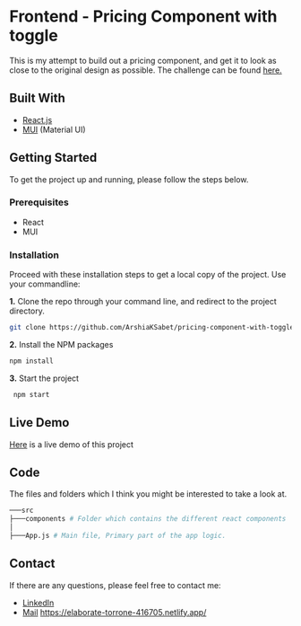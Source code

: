 # Frontend - Pricing Component with toggle

This is my attempt to build out a pricing component, and get it to look as close to the original design as possible. The challenge can be found [here.](https://www.frontendmentor.io/challenges/pricing-component-with-toggle-8vPwRMIC)

## Built With

- [React.js](https://reactjs.org/)
- [MUI](https://mui.com/) (Material UI)

## Getting Started

To get the project up and running, please follow the steps below.

### Prerequisites

- React
- MUI

### Installation

Proceed with these installation steps to get a local copy of the project. Use your commandline:

**1.** Clone the repo through your command line, and redirect to the project directory.

```sh
git clone https://github.com/ArshiaKSabet/pricing-component-with-toggle
```

**2.** Install the NPM packages

```sh
npm install
```

**3.** Start the project

```sh
 npm start
```

## Live Demo

[Here](https://elaborate-torrone-416705.netlify.app/) is a live demo of this project

## Code

The files and folders which I think you might be interested to take a look at.

```sh
───src
├───components # Folder which contains the different react components
│
├───App.js # Main file, Primary part of the app logic.

```

## Contact

If there are any questions, please feel free to contact me:

- [LinkedIn](https://www.linkedin.com/in/arshia-kolachaei-sabet-507776227/)
- [Mail](mailto:arshia.sabet@konsultinfo.com?subject=[GitHub]%20Pricing%20Component)
  https://elaborate-torrone-416705.netlify.app/
